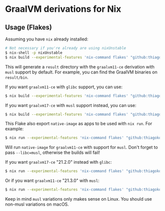 # GraalVM derivations for Nix

## Usage (Flakes)

Assuming you have `nix` already installed:

```sh
# Not necessary if you're already are using nixUnstable
$ nix-shell -p nixUnstable
$ nix build --experimental-features 'nix-command flakes' "github:thiagokokada/graalvm-nix"
```

This will generate a `result` directory with the `graalvm11-ce` derivation with
`musl` support by default. For example, you can find the GraalVM binaries on
`result/bin`.

If you want `graalvm11-ce` with `glibc` support, you can use:

```sh
$ nix build --experimental-features 'nix-command flakes' "github:thiagokokada/graalvm-nix#graalvm11-ce"
```

If you want `graalvm17-ce` with `musl` support instead, you can use:

```sh
$ nix build --experimental-features 'nix-command flakes' "github:thiagokokada/graalvm-nix#graalvm17-ce-musl"
```

This Flake also export `native-image` as apps to be used with `nix run`. For example:

```sh
$ nix run --experimental-features 'nix-command flakes' "github:thiagokokada/graalvm-nix"
```

Will run `native-image` for `graalvm11-ce` with support for `musl`. Don't forget
to pass `--libc=musl`, otherwise the builds will fail!

If you want `graalvm17-ce` "21.2.0" instead with `glibc`:

```sh
$ nix run --experimental-features 'nix-command flakes' "github:thiagokokada/graalvm-nix#17/glibc/21_2_0/native-image"
```

Or if you want `graalvm11-ce` "21.3.0" with `musl`:

```sh
$ nix run --experimental-features 'nix-command flakes' "github:thiagokokada/graalvm-nix#11/musl/21_3_0/native-image"
```

Keep in mind `musl` variations only makes sense on Linux. You should use
non-musl variations on macOS.
